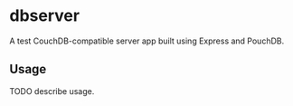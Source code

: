 dbserver
===

A test CouchDB-compatible server app built using Express and PouchDB.

Usage
---

TODO describe usage.


